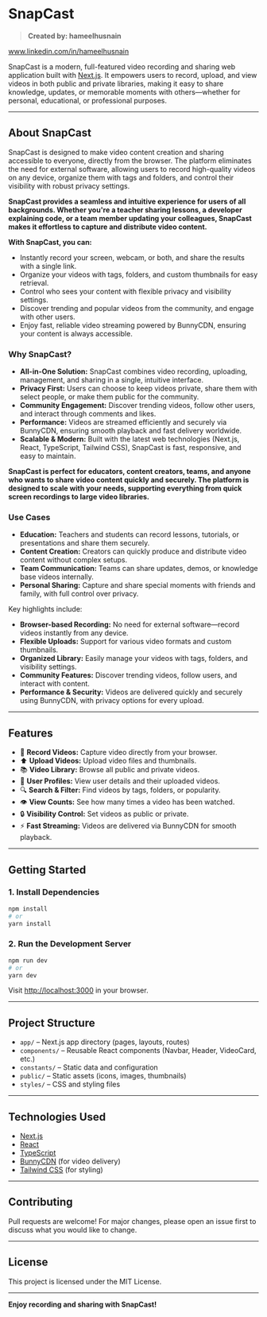 # SnapCast

> **Created by: hameelhusnain**

www.linkedin.com/in/hameelhusnain


SnapCast is a modern, full-featured video recording and sharing web application built with [Next.js](https://nextjs.org). It empowers users to record, upload, and view videos in both public and private libraries, making it easy to share knowledge, updates, or memorable moments with others—whether for personal, educational, or professional purposes.

---

## About SnapCast

SnapCast is designed to make video content creation and sharing accessible to everyone, directly from the browser. The platform eliminates the need for external software, allowing users to record high-quality videos on any device, organize them with tags and folders, and control their visibility with robust privacy settings.

**SnapCast provides a seamless and intuitive experience for users of all backgrounds. Whether you're a teacher sharing lessons, a developer explaining code, or a team member updating your colleagues, SnapCast makes it effortless to capture and distribute video content.**

**With SnapCast, you can:**
- Instantly record your screen, webcam, or both, and share the results with a single link.
- Organize your videos with tags, folders, and custom thumbnails for easy retrieval.
- Control who sees your content with flexible privacy and visibility settings.
- Discover trending and popular videos from the community, and engage with other users.
- Enjoy fast, reliable video streaming powered by BunnyCDN, ensuring your content is always accessible.

### Why SnapCast?

- **All-in-One Solution:** SnapCast combines video recording, uploading, management, and sharing in a single, intuitive interface.
- **Privacy First:** Users can choose to keep videos private, share them with select people, or make them public for the community.
- **Community Engagement:** Discover trending videos, follow other users, and interact through comments and likes.
- **Performance:** Videos are streamed efficiently and securely via BunnyCDN, ensuring smooth playback and fast delivery worldwide.
- **Scalable & Modern:** Built with the latest web technologies (Next.js, React, TypeScript, Tailwind CSS), SnapCast is fast, responsive, and easy to maintain.

**SnapCast is perfect for educators, content creators, teams, and anyone who wants to share video content quickly and securely. The platform is designed to scale with your needs, supporting everything from quick screen recordings to large video libraries.**

### Use Cases

- **Education:** Teachers and students can record lessons, tutorials, or presentations and share them securely.
- **Content Creation:** Creators can quickly produce and distribute video content without complex setups.
- **Team Communication:** Teams can share updates, demos, or knowledge base videos internally.
- **Personal Sharing:** Capture and share special moments with friends and family, with full control over privacy.

Key highlights include:
- **Browser-based Recording:** No need for external software—record videos instantly from any device.
- **Flexible Uploads:** Support for various video formats and custom thumbnails.
- **Organized Library:** Easily manage your videos with tags, folders, and visibility settings.
- **Community Features:** Discover trending videos, follow users, and interact with content.
- **Performance & Security:** Videos are delivered quickly and securely using BunnyCDN, with privacy options for every upload.

---

## Features

- 🎥 **Record Videos:** Capture video directly from your browser.
- ⬆️ **Upload Videos:** Upload video files and thumbnails.
- 📚 **Video Library:** Browse all public and private videos.
- 👤 **User Profiles:** View user details and their uploaded videos.
- 🔍 **Search & Filter:** Find videos by tags, folders, or popularity.
- 👁️ **View Counts:** See how many times a video has been watched.
- 🔒 **Visibility Control:** Set videos as public or private.
- ⚡ **Fast Streaming:** Videos are delivered via BunnyCDN for smooth playback.

---

## Getting Started

### 1. Install Dependencies

```bash
npm install
# or
yarn install
```

### 2. Run the Development Server

```bash
npm run dev
# or
yarn dev
```

Visit [http://localhost:3000](http://localhost:3000) in your browser.

---

## Project Structure

- `app/` – Next.js app directory (pages, layouts, routes)
- `components/` – Reusable React components (Navbar, Header, VideoCard, etc.)
- `constants/` – Static data and configuration
- `public/` – Static assets (icons, images, thumbnails)
- `styles/` – CSS and styling files

---

## Technologies Used

- [Next.js](https://nextjs.org/)
- [React](https://react.dev/)
- [TypeScript](https://www.typescriptlang.org/)
- [BunnyCDN](https://bunny.net/) (for video delivery)
- [Tailwind CSS](https://tailwindcss.com/) (for styling)

---

## Contributing

Pull requests are welcome! For major changes, please open an issue first to discuss what you would like to change.

---

## License

This project is licensed under the MIT License.

---

**Enjoy recording and sharing with SnapCast!**
